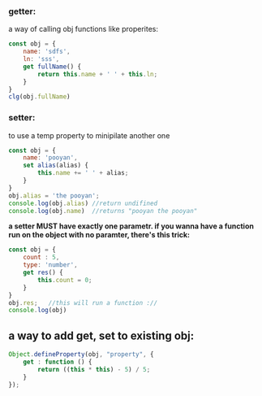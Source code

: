 ### getter:
a way of calling obj functions like properites:
```js
const obj = {
	name: 'sdfs',
	ln: 'sss',
	get fullName() {
		return this.name + ' ' + this.ln;
	}
}
clg(obj.fullName)
```

### setter:
to use a temp property to minipilate another one
```js
const obj = {
	name: 'pooyan',
	set alias(alias) {
		this.name += ' ' + alias;
	}
}
obj.alias = 'the pooyan';
console.log(obj.alias) //return undifined
console.log(obj.name)  //returns "pooyan the pooyan"
```

**a setter MUST have exactly one parametr. if you wanna have a function run on the object with no paramter, there's this trick:**
```js
const obj = {
	count : 5,
	type: 'number',
	get res() {
		this.count = 0;
	}
}
obj.res;   //this will run a function ://
console.log(obj)
```

## a way to add get, set to existing obj:
```js
Object.defineProperty(obj, "property", {
	get : function () {
		return ((this * this) - 5) / 5;
	}
});
```